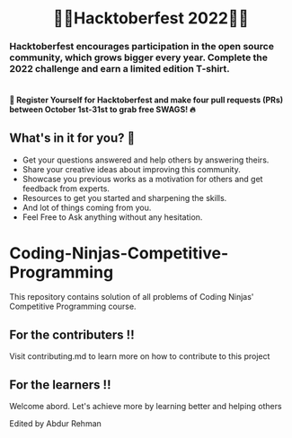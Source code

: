 <h1 align=center> 🥳🌟Hacktoberfest 2022🌟🥳</h1>

 ### Hacktoberfest encourages participation in the open source community, which grows bigger every year. Complete the 2022 challenge and earn a limited edition T-shirt.
#### <br> 📢 Register Yourself for Hacktoberfest and make four pull requests (PRs) between October 1st-31st to grab free SWAGS! 🔥

## What's in it for you? 🤔
- Get your questions answered and help others by answering theirs.
- Share your creative ideas about improving this community.
- Showcase you previous works as a motivation for others and get feedback from experts.
- Resources to get you started and sharpening the skills.
- And lot of things coming from you.
- Feel Free to Ask anything without any hesitation.

# Coding-Ninjas-Competitive-Programming
This repository contains solution of all problems of Coding Ninjas' Competitive Programming course.


## For the contributers !!
Visit contributing.md to learn more on how to contribute to this project

## For the learners !!
Welcome abord. Let's achieve more by learning better and helping others

Edited by Abdur Rehman
